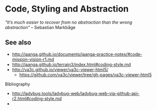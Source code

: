 Code, Styling and Abstraction
===


_"It’s much easier to recover from no abstraction than the wrong abstraction"_ &ndash; Sebastian Markbåge




## See also

* http://jaanga.github.io/documents/jaanga-practice-notes/#code-mission-vision-r1.md
* http://jaanga.github.io/terrain3/index.html#coding-style.md
* http://va3c.github.io/viewer/va3c-viewer-html5/
	* https://github.com/va3c/viewer/tree/gh-pages/va3c-viewer-html5

Bibliography

* http://ladybug.tools/ladybug-web/ladybug-web-via-github-api-r2.html#coding-style.md
*